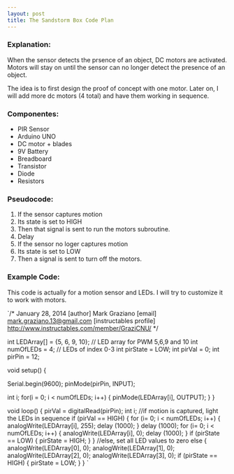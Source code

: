 ```yaml
---
layout: post
title: The Sandstorm Box Code Plan
---
```

### Explanation:
When the sensor detects the prsence of an object, DC motors are activated. 
Motors will stay on until the sensor can no longer detect the presence of an object.

The idea is to first design the proof of concept with one motor.
Later on, I will add more dc motors (4 total) and have them working in sequence.

### Componentes:
* PIR Sensor
* Arduino UNO
* DC motor + blades
* 9V Battery
* Breadboard
* Transistor
* Diode
* Resistors

### Pseudocode:
1. If the sensor captures motion
2. Its state is set to HIGH
3. Then that signal is sent to run the motors subroutine.
4. Delay
5. If the sensor no loger captures motion
6. Its state is set to LOW
4. Then a signal is sent to turn off the motors.

### Example Code:

This code is actually for a motion sensor and LEDs. 
I will try to customize it to work with motors.

`/*
January 28, 2014
[author] Mark Graziano
[email] mark.graziano.13@gmail.com
[instructables profile] http://www.instructables.com/member/GraziCNU/
*/


int LEDArray[] = {5, 6, 9, 10};           // LED array for PWM 5,6,9 and 10
int numOfLEDs = 4;                       // LEDs of index 0-3
int pirState = LOW;
int pirVal = 0;
int pirPin = 12;


void setup()  {
 
  Serial.begin(9600);
  pinMode(pirPin, INPUT);
 
  int i;
  for(i = 0; i < numOfLEDs; i++) {
    pinMode(LEDArray[i], OUTPUT);
  }
}

void loop()  {
  pirVal = digitalRead(pirPin);
  int i;
  //if motion is captured, light the LEDs in sequence
  if (pirVal == HIGH) {
  for (i= 0; i < numOfLEDs; i++) {
    analogWrite(LEDArray[i], 255);
    delay (1000);
  }
  delay (1000);
   for (i= 0; i < numOfLEDs; i++) {
    analogWrite(LEDArray[i], 0);
    delay (1000);
  }
  if (pirState == LOW) {
      pirState = HIGH;
    }
  }
  //else, set all LED values to zero
  else {
    analogWrite(LEDArray[0], 0);
    analogWrite(LEDArray[1], 0);
    analogWrite(LEDArray[2], 0);
    analogWrite(LEDArray[3], 0);
    if (pirState == HIGH) {
      pirState = LOW;
  }
}
`
